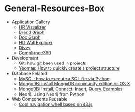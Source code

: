 # General-Resources-Box

- Application Gallery
    - [HR Visualizer](https://github.com/awesome5team/General-Resources-Box/issues/12)
    - [Brand Graph](https://github.com/awesome5team/General-Resources-Box/issues/2)
    - [Doc Graph](https://github.com/awesome5team/General-Resources-Box/issues/3)
    - [HD Wall Explorer](https://github.com/awesome5team/General-Resources-Box/issues/4)
    - [Divvy](https://github.com/awesome5team/General-Resources-Box/issues/5)
    - [Compliance360](https://github.com/awesome5team/General-Resources-Box/issues/6)
- Development
    - [Git: how git been used In projects](https://github.com/awesome5team/General-Resources-Box/issues/1)
    - [Yeoman: How to quickly create a project structure](https://github.com/awesome5team/General-Resources-Box/issues/11)
- Database Related
    - [MySQL: how to execute a SQL file via Python](https://github.com/awesome5team/General-Resources-Box/issues/7)
    - [MongoDB: install MongoDB community edition on OS X](https://github.com/awesome5team/General-Resources-Box/issues/9)
    - [MongoDB: Install, Connect, Insert, Query, Examples](https://github.com/awesome5team/General-Resources-Box/issues/8)
    - [Neo4j: Using Neo4j from Python](https://github.com/awesome5team/General-Resources-Box/issues/10)
- Web Components Reusable
    - [Cool navigation whell based on d3.js](https://github.com/awesome5team/General-Resources-Box/issues/14)
